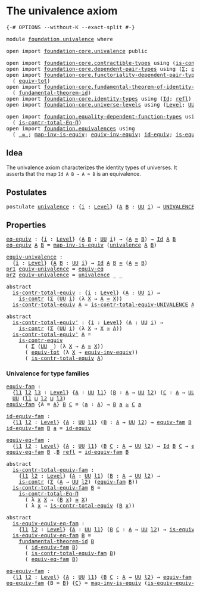 # The univalence axiom

<pre class="Agda"><a id="33" class="Symbol">{-#</a> <a id="37" class="Keyword">OPTIONS</a> <a id="45" class="Pragma">--without-K</a> <a id="57" class="Pragma">--exact-split</a> <a id="71" class="Symbol">#-}</a>

<a id="76" class="Keyword">module</a> <a id="83" href="foundation.univalence.html" class="Module">foundation.univalence</a> <a id="105" class="Keyword">where</a>

<a id="112" class="Keyword">open</a> <a id="117" class="Keyword">import</a> <a id="124" href="foundation-core.univalence.html" class="Module">foundation-core.univalence</a> <a id="151" class="Keyword">public</a>

<a id="159" class="Keyword">open</a> <a id="164" class="Keyword">import</a> <a id="171" href="foundation-core.contractible-types.html" class="Module">foundation-core.contractible-types</a> <a id="206" class="Keyword">using</a> <a id="212" class="Symbol">(</a><a id="213" href="foundation-core.contractible-types.html#925" class="Function">is-contr</a><a id="221" class="Symbol">;</a> <a id="223" href="foundation-core.contractible-types.html#3230" class="Function">is-contr-equiv</a><a id="237" class="Symbol">)</a>
<a id="239" class="Keyword">open</a> <a id="244" class="Keyword">import</a> <a id="251" href="foundation-core.dependent-pair-types.html" class="Module">foundation-core.dependent-pair-types</a> <a id="288" class="Keyword">using</a> <a id="294" class="Symbol">(</a><a id="295" href="foundation-core.dependent-pair-types.html#502" class="Record">Σ</a><a id="296" class="Symbol">;</a> <a id="298" href="foundation-core.dependent-pair-types.html#575" class="InductiveConstructor">pair</a><a id="302" class="Symbol">;</a> <a id="304" href="foundation-core.dependent-pair-types.html#592" class="Field">pr1</a><a id="307" class="Symbol">;</a> <a id="309" href="foundation-core.dependent-pair-types.html#604" class="Field">pr2</a><a id="312" class="Symbol">)</a>
<a id="314" class="Keyword">open</a> <a id="319" class="Keyword">import</a> <a id="326" href="foundation-core.functoriality-dependent-pair-types.html" class="Module">foundation-core.functoriality-dependent-pair-types</a> <a id="377" class="Keyword">using</a>
  <a id="385" class="Symbol">(</a> <a id="387" href="foundation-core.functoriality-dependent-pair-types.html#6804" class="Function">equiv-tot</a><a id="396" class="Symbol">)</a>
<a id="398" class="Keyword">open</a> <a id="403" class="Keyword">import</a> <a id="410" href="foundation-core.fundamental-theorem-of-identity-types.html" class="Module">foundation-core.fundamental-theorem-of-identity-types</a> <a id="464" class="Keyword">using</a>
  <a id="472" class="Symbol">(</a> <a id="474" href="foundation-core.fundamental-theorem-of-identity-types.html#1888" class="Function">fundamental-theorem-id</a><a id="496" class="Symbol">)</a>
<a id="498" class="Keyword">open</a> <a id="503" class="Keyword">import</a> <a id="510" href="foundation-core.identity-types.html" class="Module">foundation-core.identity-types</a> <a id="541" class="Keyword">using</a> <a id="547" class="Symbol">(</a><a id="548" href="foundation-core.identity-types.html#641" class="Datatype">Id</a><a id="550" class="Symbol">;</a> <a id="552" href="foundation-core.identity-types.html#694" class="InductiveConstructor">refl</a><a id="556" class="Symbol">)</a>
<a id="558" class="Keyword">open</a> <a id="563" class="Keyword">import</a> <a id="570" href="foundation-core.universe-levels.html" class="Module">foundation-core.universe-levels</a> <a id="602" class="Keyword">using</a> <a id="608" class="Symbol">(</a><a id="609" href="Agda.Primitive.html#597" class="Postulate">Level</a><a id="614" class="Symbol">;</a> <a id="616" href="foundation-core.universe-levels.html#222" class="Primitive">UU</a><a id="618" class="Symbol">;</a> <a id="620" href="Agda.Primitive.html#810" class="Primitive Operator">_⊔_</a><a id="623" class="Symbol">)</a>

<a id="626" class="Keyword">open</a> <a id="631" class="Keyword">import</a> <a id="638" href="foundation.equality-dependent-function-types.html" class="Module">foundation.equality-dependent-function-types</a> <a id="683" class="Keyword">using</a>
  <a id="691" class="Symbol">(</a> <a id="693" href="foundation.equality-dependent-function-types.html#1038" class="Function">is-contr-total-Eq-Π</a><a id="712" class="Symbol">)</a>
<a id="714" class="Keyword">open</a> <a id="719" class="Keyword">import</a> <a id="726" href="foundation.equivalences.html" class="Module">foundation.equivalences</a> <a id="750" class="Keyword">using</a>
  <a id="758" class="Symbol">(</a> <a id="760" href="foundation-core.equivalences.html#1607" class="Function Operator">_≃_</a><a id="763" class="Symbol">;</a> <a id="765" href="foundation-core.equivalences.html#4173" class="Function">map-inv-is-equiv</a><a id="781" class="Symbol">;</a> <a id="783" href="foundation.equivalences.html#17265" class="Function">equiv-inv-equiv</a><a id="798" class="Symbol">;</a> <a id="800" href="foundation-core.equivalences.html#2480" class="Function">id-equiv</a><a id="808" class="Symbol">;</a> <a id="810" href="foundation-core.equivalences.html#1542" class="Function">is-equiv</a><a id="818" class="Symbol">)</a>
</pre>
## Idea

The univalence axiom characterizes the identity types of universes. It asserts that the map `Id A B → A ≃ B` is an equivalence.

## Postulates

<pre class="Agda"><a id="986" class="Keyword">postulate</a> <a id="univalence"></a><a id="996" href="foundation.univalence.html#996" class="Postulate">univalence</a> <a id="1007" class="Symbol">:</a> <a id="1009" class="Symbol">{</a><a id="1010" href="foundation.univalence.html#1010" class="Bound">i</a> <a id="1012" class="Symbol">:</a> <a id="1014" href="Agda.Primitive.html#597" class="Postulate">Level</a><a id="1019" class="Symbol">}</a> <a id="1021" class="Symbol">(</a><a id="1022" href="foundation.univalence.html#1022" class="Bound">A</a> <a id="1024" href="foundation.univalence.html#1024" class="Bound">B</a> <a id="1026" class="Symbol">:</a> <a id="1028" href="foundation-core.universe-levels.html#222" class="Primitive">UU</a> <a id="1031" href="foundation.univalence.html#1010" class="Bound">i</a><a id="1032" class="Symbol">)</a> <a id="1034" class="Symbol">→</a> <a id="1036" href="foundation-core.univalence.html#920" class="Function">UNIVALENCE</a> <a id="1047" href="foundation.univalence.html#1022" class="Bound">A</a> <a id="1049" href="foundation.univalence.html#1024" class="Bound">B</a>
</pre>
## Properties

<pre class="Agda"><a id="eq-equiv"></a><a id="1079" href="foundation.univalence.html#1079" class="Function">eq-equiv</a> <a id="1088" class="Symbol">:</a> <a id="1090" class="Symbol">{</a><a id="1091" href="foundation.univalence.html#1091" class="Bound">i</a> <a id="1093" class="Symbol">:</a> <a id="1095" href="Agda.Primitive.html#597" class="Postulate">Level</a><a id="1100" class="Symbol">}</a> <a id="1102" class="Symbol">(</a><a id="1103" href="foundation.univalence.html#1103" class="Bound">A</a> <a id="1105" href="foundation.univalence.html#1105" class="Bound">B</a> <a id="1107" class="Symbol">:</a> <a id="1109" href="foundation-core.universe-levels.html#222" class="Primitive">UU</a> <a id="1112" href="foundation.univalence.html#1091" class="Bound">i</a><a id="1113" class="Symbol">)</a> <a id="1115" class="Symbol">→</a> <a id="1117" class="Symbol">(</a><a id="1118" href="foundation.univalence.html#1103" class="Bound">A</a> <a id="1120" href="foundation-core.equivalences.html#1607" class="Function Operator">≃</a> <a id="1122" href="foundation.univalence.html#1105" class="Bound">B</a><a id="1123" class="Symbol">)</a> <a id="1125" class="Symbol">→</a> <a id="1127" href="foundation-core.identity-types.html#641" class="Datatype">Id</a> <a id="1130" href="foundation.univalence.html#1103" class="Bound">A</a> <a id="1132" href="foundation.univalence.html#1105" class="Bound">B</a>
<a id="1134" href="foundation.univalence.html#1079" class="Function">eq-equiv</a> <a id="1143" href="foundation.univalence.html#1143" class="Bound">A</a> <a id="1145" href="foundation.univalence.html#1145" class="Bound">B</a> <a id="1147" class="Symbol">=</a> <a id="1149" href="foundation-core.equivalences.html#4173" class="Function">map-inv-is-equiv</a> <a id="1166" class="Symbol">(</a><a id="1167" href="foundation.univalence.html#996" class="Postulate">univalence</a> <a id="1178" href="foundation.univalence.html#1143" class="Bound">A</a> <a id="1180" href="foundation.univalence.html#1145" class="Bound">B</a><a id="1181" class="Symbol">)</a>

<a id="equiv-univalence"></a><a id="1184" href="foundation.univalence.html#1184" class="Function">equiv-univalence</a> <a id="1201" class="Symbol">:</a>
  <a id="1205" class="Symbol">{</a><a id="1206" href="foundation.univalence.html#1206" class="Bound">i</a> <a id="1208" class="Symbol">:</a> <a id="1210" href="Agda.Primitive.html#597" class="Postulate">Level</a><a id="1215" class="Symbol">}</a> <a id="1217" class="Symbol">{</a><a id="1218" href="foundation.univalence.html#1218" class="Bound">A</a> <a id="1220" href="foundation.univalence.html#1220" class="Bound">B</a> <a id="1222" class="Symbol">:</a> <a id="1224" href="foundation-core.universe-levels.html#222" class="Primitive">UU</a> <a id="1227" href="foundation.univalence.html#1206" class="Bound">i</a><a id="1228" class="Symbol">}</a> <a id="1230" class="Symbol">→</a> <a id="1232" href="foundation-core.identity-types.html#641" class="Datatype">Id</a> <a id="1235" href="foundation.univalence.html#1218" class="Bound">A</a> <a id="1237" href="foundation.univalence.html#1220" class="Bound">B</a> <a id="1239" href="foundation-core.equivalences.html#1607" class="Function Operator">≃</a> <a id="1241" class="Symbol">(</a><a id="1242" href="foundation.univalence.html#1218" class="Bound">A</a> <a id="1244" href="foundation-core.equivalences.html#1607" class="Function Operator">≃</a> <a id="1246" href="foundation.univalence.html#1220" class="Bound">B</a><a id="1247" class="Symbol">)</a>
<a id="1249" href="foundation-core.dependent-pair-types.html#592" class="Field">pr1</a> <a id="1253" href="foundation.univalence.html#1184" class="Function">equiv-univalence</a> <a id="1270" class="Symbol">=</a> <a id="1272" href="foundation-core.univalence.html#832" class="Function">equiv-eq</a>
<a id="1281" href="foundation-core.dependent-pair-types.html#604" class="Field">pr2</a> <a id="1285" href="foundation.univalence.html#1184" class="Function">equiv-univalence</a> <a id="1302" class="Symbol">=</a> <a id="1304" href="foundation.univalence.html#996" class="Postulate">univalence</a> <a id="1315" class="Symbol">_</a> <a id="1317" class="Symbol">_</a>

<a id="1320" class="Keyword">abstract</a>
  <a id="is-contr-total-equiv"></a><a id="1331" href="foundation.univalence.html#1331" class="Function">is-contr-total-equiv</a> <a id="1352" class="Symbol">:</a> <a id="1354" class="Symbol">{</a><a id="1355" href="foundation.univalence.html#1355" class="Bound">i</a> <a id="1357" class="Symbol">:</a> <a id="1359" href="Agda.Primitive.html#597" class="Postulate">Level</a><a id="1364" class="Symbol">}</a> <a id="1366" class="Symbol">(</a><a id="1367" href="foundation.univalence.html#1367" class="Bound">A</a> <a id="1369" class="Symbol">:</a> <a id="1371" href="foundation-core.universe-levels.html#222" class="Primitive">UU</a> <a id="1374" href="foundation.univalence.html#1355" class="Bound">i</a><a id="1375" class="Symbol">)</a> <a id="1377" class="Symbol">→</a>
    <a id="1383" href="foundation-core.contractible-types.html#925" class="Function">is-contr</a> <a id="1392" class="Symbol">(</a><a id="1393" href="foundation-core.dependent-pair-types.html#502" class="Record">Σ</a> <a id="1395" class="Symbol">(</a><a id="1396" href="foundation-core.universe-levels.html#222" class="Primitive">UU</a> <a id="1399" href="foundation.univalence.html#1355" class="Bound">i</a><a id="1400" class="Symbol">)</a> <a id="1402" class="Symbol">(λ</a> <a id="1405" href="foundation.univalence.html#1405" class="Bound">X</a> <a id="1407" class="Symbol">→</a> <a id="1409" href="foundation.univalence.html#1367" class="Bound">A</a> <a id="1411" href="foundation-core.equivalences.html#1607" class="Function Operator">≃</a> <a id="1413" href="foundation.univalence.html#1405" class="Bound">X</a><a id="1414" class="Symbol">))</a>
  <a id="1419" href="foundation.univalence.html#1331" class="Function">is-contr-total-equiv</a> <a id="1440" href="foundation.univalence.html#1440" class="Bound">A</a> <a id="1442" class="Symbol">=</a> <a id="1444" href="foundation-core.univalence.html#1151" class="Function">is-contr-total-equiv-UNIVALENCE</a> <a id="1476" href="foundation.univalence.html#1440" class="Bound">A</a> <a id="1478" class="Symbol">(</a><a id="1479" href="foundation.univalence.html#996" class="Postulate">univalence</a> <a id="1490" href="foundation.univalence.html#1440" class="Bound">A</a><a id="1491" class="Symbol">)</a>

<a id="1494" class="Keyword">abstract</a>
  <a id="is-contr-total-equiv&#39;"></a><a id="1505" href="foundation.univalence.html#1505" class="Function">is-contr-total-equiv&#39;</a> <a id="1527" class="Symbol">:</a> <a id="1529" class="Symbol">{</a><a id="1530" href="foundation.univalence.html#1530" class="Bound">i</a> <a id="1532" class="Symbol">:</a> <a id="1534" href="Agda.Primitive.html#597" class="Postulate">Level</a><a id="1539" class="Symbol">}</a> <a id="1541" class="Symbol">(</a><a id="1542" href="foundation.univalence.html#1542" class="Bound">A</a> <a id="1544" class="Symbol">:</a> <a id="1546" href="foundation-core.universe-levels.html#222" class="Primitive">UU</a> <a id="1549" href="foundation.univalence.html#1530" class="Bound">i</a><a id="1550" class="Symbol">)</a> <a id="1552" class="Symbol">→</a>
    <a id="1558" href="foundation-core.contractible-types.html#925" class="Function">is-contr</a> <a id="1567" class="Symbol">(</a><a id="1568" href="foundation-core.dependent-pair-types.html#502" class="Record">Σ</a> <a id="1570" class="Symbol">(</a><a id="1571" href="foundation-core.universe-levels.html#222" class="Primitive">UU</a> <a id="1574" href="foundation.univalence.html#1530" class="Bound">i</a><a id="1575" class="Symbol">)</a> <a id="1577" class="Symbol">(λ</a> <a id="1580" href="foundation.univalence.html#1580" class="Bound">X</a> <a id="1582" class="Symbol">→</a> <a id="1584" href="foundation.univalence.html#1580" class="Bound">X</a> <a id="1586" href="foundation-core.equivalences.html#1607" class="Function Operator">≃</a> <a id="1588" href="foundation.univalence.html#1542" class="Bound">A</a><a id="1589" class="Symbol">))</a>
  <a id="1594" href="foundation.univalence.html#1505" class="Function">is-contr-total-equiv&#39;</a> <a id="1616" href="foundation.univalence.html#1616" class="Bound">A</a> <a id="1618" class="Symbol">=</a>
    <a id="1624" href="foundation-core.contractible-types.html#3230" class="Function">is-contr-equiv</a>
      <a id="1645" class="Symbol">(</a> <a id="1647" href="foundation-core.dependent-pair-types.html#502" class="Record">Σ</a> <a id="1649" class="Symbol">(</a><a id="1650" href="foundation-core.universe-levels.html#222" class="Primitive">UU</a> <a id="1653" class="Symbol">_)</a> <a id="1656" class="Symbol">(λ</a> <a id="1659" href="foundation.univalence.html#1659" class="Bound">X</a> <a id="1661" class="Symbol">→</a> <a id="1663" href="foundation.univalence.html#1616" class="Bound">A</a> <a id="1665" href="foundation-core.equivalences.html#1607" class="Function Operator">≃</a> <a id="1667" href="foundation.univalence.html#1659" class="Bound">X</a><a id="1668" class="Symbol">))</a>
      <a id="1677" class="Symbol">(</a> <a id="1679" href="foundation-core.functoriality-dependent-pair-types.html#6804" class="Function">equiv-tot</a> <a id="1689" class="Symbol">(λ</a> <a id="1692" href="foundation.univalence.html#1692" class="Bound">X</a> <a id="1694" class="Symbol">→</a> <a id="1696" href="foundation.equivalences.html#17265" class="Function">equiv-inv-equiv</a><a id="1711" class="Symbol">))</a>
      <a id="1720" class="Symbol">(</a> <a id="1722" href="foundation.univalence.html#1331" class="Function">is-contr-total-equiv</a> <a id="1743" href="foundation.univalence.html#1616" class="Bound">A</a><a id="1744" class="Symbol">)</a>
</pre>
### Univalence for type families

<pre class="Agda"><a id="equiv-fam"></a><a id="1793" href="foundation.univalence.html#1793" class="Function">equiv-fam</a> <a id="1803" class="Symbol">:</a>
  <a id="1807" class="Symbol">{</a><a id="1808" href="foundation.univalence.html#1808" class="Bound">l1</a> <a id="1811" href="foundation.univalence.html#1811" class="Bound">l2</a> <a id="1814" href="foundation.univalence.html#1814" class="Bound">l3</a> <a id="1817" class="Symbol">:</a> <a id="1819" href="Agda.Primitive.html#597" class="Postulate">Level</a><a id="1824" class="Symbol">}</a> <a id="1826" class="Symbol">{</a><a id="1827" href="foundation.univalence.html#1827" class="Bound">A</a> <a id="1829" class="Symbol">:</a> <a id="1831" href="foundation-core.universe-levels.html#222" class="Primitive">UU</a> <a id="1834" href="foundation.univalence.html#1808" class="Bound">l1</a><a id="1836" class="Symbol">}</a> <a id="1838" class="Symbol">(</a><a id="1839" href="foundation.univalence.html#1839" class="Bound">B</a> <a id="1841" class="Symbol">:</a> <a id="1843" href="foundation.univalence.html#1827" class="Bound">A</a> <a id="1845" class="Symbol">→</a> <a id="1847" href="foundation-core.universe-levels.html#222" class="Primitive">UU</a> <a id="1850" href="foundation.univalence.html#1811" class="Bound">l2</a><a id="1852" class="Symbol">)</a> <a id="1854" class="Symbol">(</a><a id="1855" href="foundation.univalence.html#1855" class="Bound">C</a> <a id="1857" class="Symbol">:</a> <a id="1859" href="foundation.univalence.html#1827" class="Bound">A</a> <a id="1861" class="Symbol">→</a> <a id="1863" href="foundation-core.universe-levels.html#222" class="Primitive">UU</a> <a id="1866" href="foundation.univalence.html#1814" class="Bound">l3</a><a id="1868" class="Symbol">)</a> <a id="1870" class="Symbol">→</a>
  <a id="1874" href="foundation-core.universe-levels.html#222" class="Primitive">UU</a> <a id="1877" class="Symbol">(</a><a id="1878" href="foundation.univalence.html#1808" class="Bound">l1</a> <a id="1881" href="Agda.Primitive.html#810" class="Primitive Operator">⊔</a> <a id="1883" href="foundation.univalence.html#1811" class="Bound">l2</a> <a id="1886" href="Agda.Primitive.html#810" class="Primitive Operator">⊔</a> <a id="1888" href="foundation.univalence.html#1814" class="Bound">l3</a><a id="1890" class="Symbol">)</a>
<a id="1892" href="foundation.univalence.html#1793" class="Function">equiv-fam</a> <a id="1902" class="Symbol">{</a><a id="1903" class="Argument">A</a> <a id="1905" class="Symbol">=</a> <a id="1907" href="foundation.univalence.html#1907" class="Bound">A</a><a id="1908" class="Symbol">}</a> <a id="1910" href="foundation.univalence.html#1910" class="Bound">B</a> <a id="1912" href="foundation.univalence.html#1912" class="Bound">C</a> <a id="1914" class="Symbol">=</a> <a id="1916" class="Symbol">(</a><a id="1917" href="foundation.univalence.html#1917" class="Bound">a</a> <a id="1919" class="Symbol">:</a> <a id="1921" href="foundation.univalence.html#1907" class="Bound">A</a><a id="1922" class="Symbol">)</a> <a id="1924" class="Symbol">→</a> <a id="1926" href="foundation.univalence.html#1910" class="Bound">B</a> <a id="1928" href="foundation.univalence.html#1917" class="Bound">a</a> <a id="1930" href="foundation-core.equivalences.html#1607" class="Function Operator">≃</a> <a id="1932" href="foundation.univalence.html#1912" class="Bound">C</a> <a id="1934" href="foundation.univalence.html#1917" class="Bound">a</a>

<a id="id-equiv-fam"></a><a id="1937" href="foundation.univalence.html#1937" class="Function">id-equiv-fam</a> <a id="1950" class="Symbol">:</a>
  <a id="1954" class="Symbol">{</a><a id="1955" href="foundation.univalence.html#1955" class="Bound">l1</a> <a id="1958" href="foundation.univalence.html#1958" class="Bound">l2</a> <a id="1961" class="Symbol">:</a> <a id="1963" href="Agda.Primitive.html#597" class="Postulate">Level</a><a id="1968" class="Symbol">}</a> <a id="1970" class="Symbol">{</a><a id="1971" href="foundation.univalence.html#1971" class="Bound">A</a> <a id="1973" class="Symbol">:</a> <a id="1975" href="foundation-core.universe-levels.html#222" class="Primitive">UU</a> <a id="1978" href="foundation.univalence.html#1955" class="Bound">l1</a><a id="1980" class="Symbol">}</a> <a id="1982" class="Symbol">(</a><a id="1983" href="foundation.univalence.html#1983" class="Bound">B</a> <a id="1985" class="Symbol">:</a> <a id="1987" href="foundation.univalence.html#1971" class="Bound">A</a> <a id="1989" class="Symbol">→</a> <a id="1991" href="foundation-core.universe-levels.html#222" class="Primitive">UU</a> <a id="1994" href="foundation.univalence.html#1958" class="Bound">l2</a><a id="1996" class="Symbol">)</a> <a id="1998" class="Symbol">→</a> <a id="2000" href="foundation.univalence.html#1793" class="Function">equiv-fam</a> <a id="2010" href="foundation.univalence.html#1983" class="Bound">B</a> <a id="2012" href="foundation.univalence.html#1983" class="Bound">B</a>
<a id="2014" href="foundation.univalence.html#1937" class="Function">id-equiv-fam</a> <a id="2027" href="foundation.univalence.html#2027" class="Bound">B</a> <a id="2029" href="foundation.univalence.html#2029" class="Bound">a</a> <a id="2031" class="Symbol">=</a> <a id="2033" href="foundation-core.equivalences.html#2480" class="Function">id-equiv</a>

<a id="equiv-eq-fam"></a><a id="2043" href="foundation.univalence.html#2043" class="Function">equiv-eq-fam</a> <a id="2056" class="Symbol">:</a>
  <a id="2060" class="Symbol">{</a><a id="2061" href="foundation.univalence.html#2061" class="Bound">l1</a> <a id="2064" href="foundation.univalence.html#2064" class="Bound">l2</a> <a id="2067" class="Symbol">:</a> <a id="2069" href="Agda.Primitive.html#597" class="Postulate">Level</a><a id="2074" class="Symbol">}</a> <a id="2076" class="Symbol">{</a><a id="2077" href="foundation.univalence.html#2077" class="Bound">A</a> <a id="2079" class="Symbol">:</a> <a id="2081" href="foundation-core.universe-levels.html#222" class="Primitive">UU</a> <a id="2084" href="foundation.univalence.html#2061" class="Bound">l1</a><a id="2086" class="Symbol">}</a> <a id="2088" class="Symbol">(</a><a id="2089" href="foundation.univalence.html#2089" class="Bound">B</a> <a id="2091" href="foundation.univalence.html#2091" class="Bound">C</a> <a id="2093" class="Symbol">:</a> <a id="2095" href="foundation.univalence.html#2077" class="Bound">A</a> <a id="2097" class="Symbol">→</a> <a id="2099" href="foundation-core.universe-levels.html#222" class="Primitive">UU</a> <a id="2102" href="foundation.univalence.html#2064" class="Bound">l2</a><a id="2104" class="Symbol">)</a> <a id="2106" class="Symbol">→</a> <a id="2108" href="foundation-core.identity-types.html#641" class="Datatype">Id</a> <a id="2111" href="foundation.univalence.html#2089" class="Bound">B</a> <a id="2113" href="foundation.univalence.html#2091" class="Bound">C</a> <a id="2115" class="Symbol">→</a> <a id="2117" href="foundation.univalence.html#1793" class="Function">equiv-fam</a> <a id="2127" href="foundation.univalence.html#2089" class="Bound">B</a> <a id="2129" href="foundation.univalence.html#2091" class="Bound">C</a>
<a id="2131" href="foundation.univalence.html#2043" class="Function">equiv-eq-fam</a> <a id="2144" href="foundation.univalence.html#2144" class="Bound">B</a> <a id="2146" class="DottedPattern Symbol">.</a><a id="2147" href="foundation.univalence.html#2144" class="DottedPattern Bound">B</a> <a id="2149" href="foundation-core.identity-types.html#694" class="InductiveConstructor">refl</a> <a id="2154" class="Symbol">=</a> <a id="2156" href="foundation.univalence.html#1937" class="Function">id-equiv-fam</a> <a id="2169" href="foundation.univalence.html#2144" class="Bound">B</a>

<a id="2172" class="Keyword">abstract</a>
  <a id="is-contr-total-equiv-fam"></a><a id="2183" href="foundation.univalence.html#2183" class="Function">is-contr-total-equiv-fam</a> <a id="2208" class="Symbol">:</a>
    <a id="2214" class="Symbol">{</a><a id="2215" href="foundation.univalence.html#2215" class="Bound">l1</a> <a id="2218" href="foundation.univalence.html#2218" class="Bound">l2</a> <a id="2221" class="Symbol">:</a> <a id="2223" href="Agda.Primitive.html#597" class="Postulate">Level</a><a id="2228" class="Symbol">}</a> <a id="2230" class="Symbol">{</a><a id="2231" href="foundation.univalence.html#2231" class="Bound">A</a> <a id="2233" class="Symbol">:</a> <a id="2235" href="foundation-core.universe-levels.html#222" class="Primitive">UU</a> <a id="2238" href="foundation.univalence.html#2215" class="Bound">l1</a><a id="2240" class="Symbol">}</a> <a id="2242" class="Symbol">(</a><a id="2243" href="foundation.univalence.html#2243" class="Bound">B</a> <a id="2245" class="Symbol">:</a> <a id="2247" href="foundation.univalence.html#2231" class="Bound">A</a> <a id="2249" class="Symbol">→</a> <a id="2251" href="foundation-core.universe-levels.html#222" class="Primitive">UU</a> <a id="2254" href="foundation.univalence.html#2218" class="Bound">l2</a><a id="2256" class="Symbol">)</a> <a id="2258" class="Symbol">→</a>
    <a id="2264" href="foundation-core.contractible-types.html#925" class="Function">is-contr</a> <a id="2273" class="Symbol">(</a><a id="2274" href="foundation-core.dependent-pair-types.html#502" class="Record">Σ</a> <a id="2276" class="Symbol">(</a><a id="2277" href="foundation.univalence.html#2231" class="Bound">A</a> <a id="2279" class="Symbol">→</a> <a id="2281" href="foundation-core.universe-levels.html#222" class="Primitive">UU</a> <a id="2284" href="foundation.univalence.html#2218" class="Bound">l2</a><a id="2286" class="Symbol">)</a> <a id="2288" class="Symbol">(</a><a id="2289" href="foundation.univalence.html#1793" class="Function">equiv-fam</a> <a id="2299" href="foundation.univalence.html#2243" class="Bound">B</a><a id="2300" class="Symbol">))</a>
  <a id="2305" href="foundation.univalence.html#2183" class="Function">is-contr-total-equiv-fam</a> <a id="2330" href="foundation.univalence.html#2330" class="Bound">B</a> <a id="2332" class="Symbol">=</a>
    <a id="2338" href="foundation.equality-dependent-function-types.html#1038" class="Function">is-contr-total-Eq-Π</a>
      <a id="2364" class="Symbol">(</a> <a id="2366" class="Symbol">λ</a> <a id="2368" href="foundation.univalence.html#2368" class="Bound">x</a> <a id="2370" href="foundation.univalence.html#2370" class="Bound">X</a> <a id="2372" class="Symbol">→</a> <a id="2374" class="Symbol">(</a><a id="2375" href="foundation.univalence.html#2330" class="Bound">B</a> <a id="2377" href="foundation.univalence.html#2368" class="Bound">x</a><a id="2378" class="Symbol">)</a> <a id="2380" href="foundation-core.equivalences.html#1607" class="Function Operator">≃</a> <a id="2382" href="foundation.univalence.html#2370" class="Bound">X</a><a id="2383" class="Symbol">)</a>
      <a id="2391" class="Symbol">(</a> <a id="2393" class="Symbol">λ</a> <a id="2395" href="foundation.univalence.html#2395" class="Bound">x</a> <a id="2397" class="Symbol">→</a> <a id="2399" href="foundation.univalence.html#1331" class="Function">is-contr-total-equiv</a> <a id="2420" class="Symbol">(</a><a id="2421" href="foundation.univalence.html#2330" class="Bound">B</a> <a id="2423" href="foundation.univalence.html#2395" class="Bound">x</a><a id="2424" class="Symbol">))</a>

<a id="2428" class="Keyword">abstract</a>
  <a id="is-equiv-equiv-eq-fam"></a><a id="2439" href="foundation.univalence.html#2439" class="Function">is-equiv-equiv-eq-fam</a> <a id="2461" class="Symbol">:</a>
    <a id="2467" class="Symbol">{</a><a id="2468" href="foundation.univalence.html#2468" class="Bound">l1</a> <a id="2471" href="foundation.univalence.html#2471" class="Bound">l2</a> <a id="2474" class="Symbol">:</a> <a id="2476" href="Agda.Primitive.html#597" class="Postulate">Level</a><a id="2481" class="Symbol">}</a> <a id="2483" class="Symbol">{</a><a id="2484" href="foundation.univalence.html#2484" class="Bound">A</a> <a id="2486" class="Symbol">:</a> <a id="2488" href="foundation-core.universe-levels.html#222" class="Primitive">UU</a> <a id="2491" href="foundation.univalence.html#2468" class="Bound">l1</a><a id="2493" class="Symbol">}</a> <a id="2495" class="Symbol">(</a><a id="2496" href="foundation.univalence.html#2496" class="Bound">B</a> <a id="2498" href="foundation.univalence.html#2498" class="Bound">C</a> <a id="2500" class="Symbol">:</a> <a id="2502" href="foundation.univalence.html#2484" class="Bound">A</a> <a id="2504" class="Symbol">→</a> <a id="2506" href="foundation-core.universe-levels.html#222" class="Primitive">UU</a> <a id="2509" href="foundation.univalence.html#2471" class="Bound">l2</a><a id="2511" class="Symbol">)</a> <a id="2513" class="Symbol">→</a> <a id="2515" href="foundation-core.equivalences.html#1542" class="Function">is-equiv</a> <a id="2524" class="Symbol">(</a><a id="2525" href="foundation.univalence.html#2043" class="Function">equiv-eq-fam</a> <a id="2538" href="foundation.univalence.html#2496" class="Bound">B</a> <a id="2540" href="foundation.univalence.html#2498" class="Bound">C</a><a id="2541" class="Symbol">)</a>
  <a id="2545" href="foundation.univalence.html#2439" class="Function">is-equiv-equiv-eq-fam</a> <a id="2567" href="foundation.univalence.html#2567" class="Bound">B</a> <a id="2569" class="Symbol">=</a>
    <a id="2575" href="foundation-core.fundamental-theorem-of-identity-types.html#1888" class="Function">fundamental-theorem-id</a> <a id="2598" href="foundation.univalence.html#2567" class="Bound">B</a>
      <a id="2606" class="Symbol">(</a> <a id="2608" href="foundation.univalence.html#1937" class="Function">id-equiv-fam</a> <a id="2621" href="foundation.univalence.html#2567" class="Bound">B</a><a id="2622" class="Symbol">)</a>
      <a id="2630" class="Symbol">(</a> <a id="2632" href="foundation.univalence.html#2183" class="Function">is-contr-total-equiv-fam</a> <a id="2657" href="foundation.univalence.html#2567" class="Bound">B</a><a id="2658" class="Symbol">)</a>
      <a id="2666" class="Symbol">(</a> <a id="2668" href="foundation.univalence.html#2043" class="Function">equiv-eq-fam</a> <a id="2681" href="foundation.univalence.html#2567" class="Bound">B</a><a id="2682" class="Symbol">)</a>

<a id="eq-equiv-fam"></a><a id="2685" href="foundation.univalence.html#2685" class="Function">eq-equiv-fam</a> <a id="2698" class="Symbol">:</a>
  <a id="2702" class="Symbol">{</a><a id="2703" href="foundation.univalence.html#2703" class="Bound">l1</a> <a id="2706" href="foundation.univalence.html#2706" class="Bound">l2</a> <a id="2709" class="Symbol">:</a> <a id="2711" href="Agda.Primitive.html#597" class="Postulate">Level</a><a id="2716" class="Symbol">}</a> <a id="2718" class="Symbol">{</a><a id="2719" href="foundation.univalence.html#2719" class="Bound">A</a> <a id="2721" class="Symbol">:</a> <a id="2723" href="foundation-core.universe-levels.html#222" class="Primitive">UU</a> <a id="2726" href="foundation.univalence.html#2703" class="Bound">l1</a><a id="2728" class="Symbol">}</a> <a id="2730" class="Symbol">{</a><a id="2731" href="foundation.univalence.html#2731" class="Bound">B</a> <a id="2733" href="foundation.univalence.html#2733" class="Bound">C</a> <a id="2735" class="Symbol">:</a> <a id="2737" href="foundation.univalence.html#2719" class="Bound">A</a> <a id="2739" class="Symbol">→</a> <a id="2741" href="foundation-core.universe-levels.html#222" class="Primitive">UU</a> <a id="2744" href="foundation.univalence.html#2706" class="Bound">l2</a><a id="2746" class="Symbol">}</a> <a id="2748" class="Symbol">→</a> <a id="2750" href="foundation.univalence.html#1793" class="Function">equiv-fam</a> <a id="2760" href="foundation.univalence.html#2731" class="Bound">B</a> <a id="2762" href="foundation.univalence.html#2733" class="Bound">C</a> <a id="2764" class="Symbol">→</a> <a id="2766" href="foundation-core.identity-types.html#641" class="Datatype">Id</a> <a id="2769" href="foundation.univalence.html#2731" class="Bound">B</a> <a id="2771" href="foundation.univalence.html#2733" class="Bound">C</a>
<a id="2773" href="foundation.univalence.html#2685" class="Function">eq-equiv-fam</a> <a id="2786" class="Symbol">{</a><a id="2787" class="Argument">B</a> <a id="2789" class="Symbol">=</a> <a id="2791" href="foundation.univalence.html#2791" class="Bound">B</a><a id="2792" class="Symbol">}</a> <a id="2794" class="Symbol">{</a><a id="2795" href="foundation.univalence.html#2795" class="Bound">C</a><a id="2796" class="Symbol">}</a> <a id="2798" class="Symbol">=</a> <a id="2800" href="foundation-core.equivalences.html#4173" class="Function">map-inv-is-equiv</a> <a id="2817" class="Symbol">(</a><a id="2818" href="foundation.univalence.html#2439" class="Function">is-equiv-equiv-eq-fam</a> <a id="2840" href="foundation.univalence.html#2791" class="Bound">B</a> <a id="2842" href="foundation.univalence.html#2795" class="Bound">C</a><a id="2843" class="Symbol">)</a>
</pre>